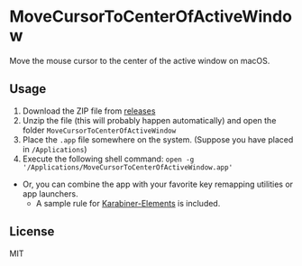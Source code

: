 # MoveCursorToCenterOfActiveWindow
Move the mouse cursor to the center of the active window on macOS.

## Usage
1. Download the ZIP file from [releases](https://github.com/eucrasia/MoveCursorToCenterOfActiveWindow/releases/tag/v0.1)
2. Unzip the file (this will probably happen automatically) and open the folder `MoveCursorToCenterOfActiveWindow`
3. Place the `.app` file somewhere on the system. (Suppose you have placed in `/Applications`)
4. Execute the following shell command: `open -g '/Applications/MoveCursorToCenterOfActiveWindow.app'`

* Or, you can combine the app with your favorite key remapping utilities or app launchers. 
  * A sample rule for [Karabiner-Elements](https://github.com/pqrs-org/Karabiner-Elements) is included.

## License
MIT
